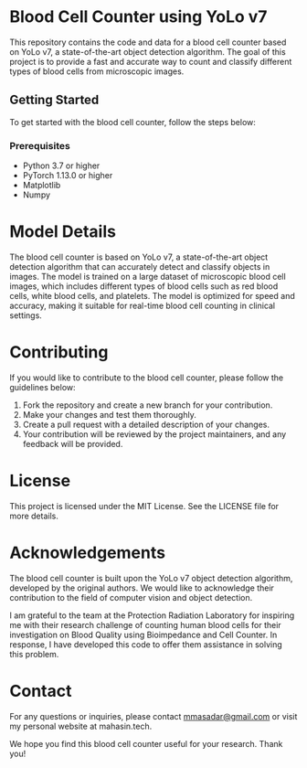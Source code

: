 
# Blood Cell Counter using YoLo v7

This repository contains the code and data for a blood cell counter based on YoLo v7, a state-of-the-art object detection algorithm. The goal of this project is to provide a fast and accurate way to count and classify different types of blood cells from microscopic images.

## Getting Started

To get started with the blood cell counter, follow the steps below:

### Prerequisites

- Python 3.7 or higher
- PyTorch 1.13.0 or higher
- Matplotlib
- Numpy

# Model Details
The blood cell counter is based on YoLo v7, a state-of-the-art object detection algorithm that can accurately detect and classify objects in images. The model is trained on a large dataset of microscopic blood cell images, which includes different types of blood cells such as red blood cells, white blood cells, and platelets. The model is optimized for speed and accuracy, making it suitable for real-time blood cell counting in clinical settings.

# Contributing
If you would like to contribute to the blood cell counter, please follow the guidelines below:

1. Fork the repository and create a new branch for your contribution.
2. Make your changes and test them thoroughly.
3. Create a pull request with a detailed description of your changes.
4. Your contribution will be reviewed by the project maintainers, and any feedback will be provided.

# License
This project is licensed under the MIT License. See the LICENSE file for more details.

# Acknowledgements
The blood cell counter is built upon the YoLo v7 object detection algorithm, developed by the original authors. We would like to acknowledge their contribution to the field of computer vision and object detection.

I am grateful to the team at the Protection Radiation Laboratory for inspiring me with their research challenge of counting human blood cells for their investigation on Blood Quality using Bioimpedance and Cell Counter. In response, I have developed this code to offer them assistance in solving this problem.

# Contact
For any questions or inquiries, please contact mmasadar@gmail.com or visit my personal website at mahasin.tech.

We hope you find this blood cell counter useful for your research. Thank you!
